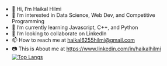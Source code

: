 - 👋 Hi, I’m Haikal Hilmi
- 👀 I’m interested in Data Science, Web Dev, and Competitive Programming
- 🌱 I’m currently learning Javascript, C++, and Python
- 💞️ I’m looking to collaborate on LinkedIn
- 📫 How to reach me at haikal6255hilmi@gmail.com
- 📷 This is About me at https://www.linkedin.com/in/haikalhilmi
[![Top Langs](https://github-readme-stats.vercel.app/api/top-langs/?username=Harmerz&layout=compact)](https://github.com/Harmerz/Harmerz)
